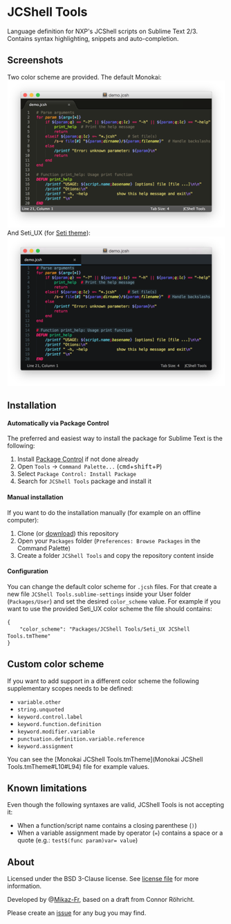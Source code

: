 JCShell Tools
=============

Language definition for NXP's JCShell scripts on Sublime Text 2/3.  
Contains syntax highlighting, snippets and auto-completion.

## Screenshots

Two color scheme are provided. The default Monokai:
![Monokai screenshot](support/screenshots/window_monokai.png)
And Seti_UX (for [Seti theme](https://github.com/ctf0/Seti_ST3)):
![Seti screenshot](support/screenshots/window_seti.png)

## Installation

#### Automatically via Package Control

The preferred and easiest way to install the package for Sublime Text is the
following:

1. Install [Package Control](https://sublime.wbond.net/installation) if not done already
2. Open `Tools` → `Command Palette...` (<kbd>cmd</kbd>+<kbd>shift</kbd>+<kbd>P</kbd>)
3. Select `Package Control: Install Package`
4. Search for `JCShell Tools` package and install it

#### Manual installation

If you want to do the installation manually (for example on an offline computer):

1. Clone (or [download](https://github.com/nxp/jcshell-tools/archive/master.zip)) this repository
2. Open your `Packages` folder (`Preferences: Browse Packages` in the Command Palette)
3. Create a folder `JCShell Tools` and copy the repository content inside

#### Configuration

You can change the default color scheme for `.jcsh` files. For that create a new file `JCShell Tools.sublime-settings` inside your User folder (`Packages/User`) and set the desired `color_scheme` value.
For example if you want to use the provided Seti_UX color scheme the file should contains:
```
{
    "color_scheme": "Packages/JCShell Tools/Seti_UX JCShell Tools.tmTheme"
}
```

## Custom color scheme

If you want to add support in a different color scheme the following supplementary scopes needs to be defined:

- `variable.other`
- `string.unquoted`
- `keyword.control.label`
- `keyword.function.definition`
- `keyword.modifier.variable`
- `punctuation.definition.variable.reference`
- `keyword.assignment`

You can see the [Monokai JCShell Tools.tmTheme](Monokai JCShell Tools.tmTheme#L10#L94) file for example values.

## Known limitations

Even though the following syntaxes are valid, JCShell Tools is not accepting it:
    
- When a function/script name contains a closing parenthese (`)`)
- When a variable assignment made by operator (`=`) contains a space or a quote (e.g.: `test$(func param)var= value`)

## About

Licensed under the BSD 3-Clause license. See [license file](LICENSE) for more information.

Developed by @[Mikaz-Fr](https://github.com/Mikaz-fr), based on a draft from Connor Röhricht.

Please create an [issue](https://github.com/nxp/jcshell-tools/issues) for any bug you may find.
